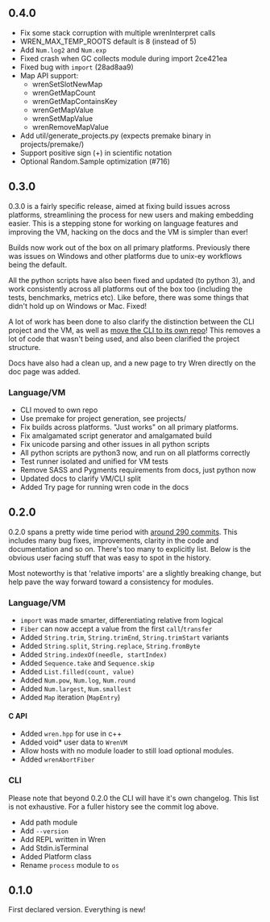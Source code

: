 ## 0.4.0

- Fix some stack corruption with multiple wrenInterpret calls
- WREN_MAX_TEMP_ROOTS default is 8 (instead of 5)
- Add `Num.log2` and `Num.exp`
- Fixed crash when GC collects module during import 2ce421ea
- Fixed bug with `import` (28ad8aa9)
- Map API support:
  - wrenSetSlotNewMap
  - wrenGetMapCount
  - wrenGetMapContainsKey
  - wrenGetMapValue
  - wrenSetMapValue
  - wrenRemoveMapValue
- Add util/generate_projects.py (expects premake binary in projects/premake/)
- Support positive sign (+) in scientific notation
- Optional Random.Sample optimization (#716)

## 0.3.0

0.3.0 is a fairly specific release, aimed at fixing build issues across platforms,
streamlining the process for new users and making embedding easier.
This is a stepping stone for working on language features and improving the VM,
hacking on the docs and the VM is simpler than ever!

Builds now work out of the box on all primary platforms.
Previously there was issues on Windows and other platforms due to unix-ey workflows being the default.

All the python scripts have also been fixed and updated (to python 3), and work consistently
across all platforms out of the box too (including the tests, benchmarks, metrics etc).
Like before, there was some things that didn't hold up on Windows or Mac. Fixed!

A lot of work has been done to also clarify the distinction between the CLI project and the VM,
as well as [move the CLI to its own repo](https://github.com/wren-lang/wren-cli/)!
This removes a lot of code that wasn't being used, and also been clarified the project structure.

Docs have also had a clean up, and a new page to try Wren directly on the doc page was added.

### Language/VM

- CLI moved to own repo
- Use premake for project generation, see projects/
- Fix builds across platforms. "Just works" on all primary platforms.
- Fix amalgamated script generator and amalgamated build
- Fix unicode parsing and other issues in all python scripts
- All python scripts are python3 now, and run on all platforms correctly
- Test runner isolated and unified for VM tests
- Remove SASS and Pygments requirements from docs, just python now
- Updated docs to clarify VM/CLI split
- Added Try page for running wren code in the docs

## 0.2.0

0.2.0 spans a pretty wide time period with [around 290 commits](https://github.com/wren-lang/wren/compare/0.1.0...main).
This includes many bug fixes, improvements, clarity in the
code and documentation and so on. There's too many to explicitly list.
Below is the obvious user facing stuff that was easy to spot in the history.

Most noteworthy is that 'relative imports' are a slightly breaking change,
but help pave the way forward toward a consistency for modules.

### Language/VM

- `import` was made smarter, differentiating relative from logical
- `Fiber` can now accept a value from the first `call`/`transfer`
- Added `String.trim`, `String.trimEnd`, `String.trimStart` variants
- Added `String.split`, `String.replace`, `String.fromByte`
- Added `String.indexOf(needle, startIndex)`
- Added `Sequence.take` and `Sequence.skip`
- Added `List.filled(count, value)`
- Added `Num.pow`, `Num.log`, `Num.round`
- Added `Num.largest`, `Num.smallest`
- Added `Map` iteration (`MapEntry`)

#### C API

- Added `wren.hpp` for use in c++
- Added void* user data to `WrenVM`
- Allow hosts with no module loader to still load optional modules.
- Added `wrenAbortFiber`

### CLI
Please note that beyond 0.2.0 the CLI will have it's own changelog.
This list is not exhaustive. For a fuller history see the commit log above.

- Add path module
- Add `--version`
- Add REPL written in Wren
- Add Stdin.isTerminal
- Added Platform class
- Rename `process` module to `os`

## 0.1.0

First declared version. Everything is new!
